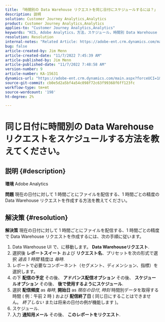 ```yaml
---
title: 「時間別の Data Warehouse リクエストを同じ日付にスケジュールするには？」
description: 説明
solution: Customer Journey Analytics,Analytics
product: Customer Journey Analytics,Analytics
applies-to: "Customer Journey Analytics,Analytics"
keywords: "KCS, Adobe Analytics，方法，スケジュール，時間別 Data Warehouse リクエスト，同じ日付"
resolution: Resolution
internal-notes: "Related Article: https://adobe-ent.crm.dynamics.com/main.aspx?appid=c8f3a4cd-a068-e911-a957-000d3a34e00b&pagetype=entityrecord&etn=knowledgearticle&id=b5d08a45-cea0-ea11-a812-000d3a303484"
bug: false
article-created-by: Jim Menn
article-created-date: "11/7/2022 7:45:39 AM"
article-published-by: Jim Menn
article-published-date: "11/7/2022 7:48:58 AM"
version-number: 9
article-number: KA-15631
dynamics-url: "https://adobe-ent.crm.dynamics.com/main.aspx?forceUCI=1&pagetype=entityrecord&etn=knowledgearticle&id=f2576b26-705e-ed11-9561-6045bd0065f9"
source-git-commit: cb0e5d2a5bf4a54c098f72c63f99368f6ff123fc
workflow-type: tm+mt
source-wordcount: '198'
ht-degree: 2%

---
```


# 同じ日付に時間別の Data Warehouse リクエストをスケジュールする方法を教えてください。

## 説明 {#description}


<b>環境</b>
Adobe Analytics

<b>問題</b>
現在の日付に対して 1 時間ごとにファイルを配信する、1 時間ごとの精度の Data Warehouse リクエストを作成する方法を教えてください。


## 解決策 {#resolution}


<b>解決策</b>
現在の日付に対して 1 時間ごとにファイルを配信する、1 時間ごとの精度で Data Warehouse リクエストを作成するには、次の手順に従います。

1. Data Warehouse UI で、に移動します。 <b>Data Warehouseリクエスト</b>.
2. 選択後 <b>レポートスイート</b> および <b>リクエスト名</b>、プリセットを次の形式で選択 *過去 1 時間* 精度は *毎時*.
3. レポートで必要なコンポーネント（セグメント、ディメンション、指標）を選択します。
4. の下 <b>配信の予定</b> その後、 <b>アドバンス配信オプション</b> その後、 <b>スケジュールオプション</b> その後、 <b>後で使用するようにスケジュール</b>.
5. 選択 <b>配信頻度</b> as *毎時*, <b>開始日</b> as *現在の日付*, *時刻* 時間別データを取得する時間 ( 例：午前 2 時 ) および <b>配信終了日</b> ( 同じ日にすることはできません。 *終了しない* または将来の日付の例が機能します )。
6. スケジュール.
7. 入力 <b>通知用メール</b> その後、 <b>このレポートをリクエスト</b>.

